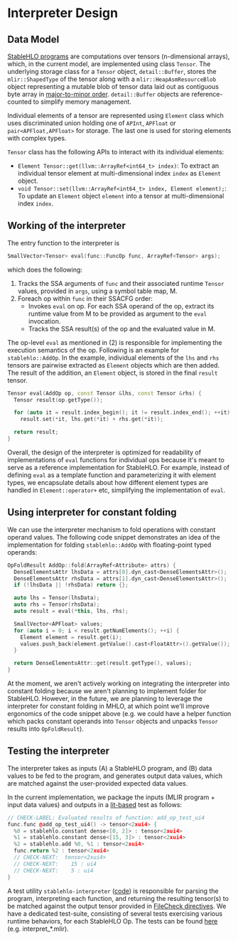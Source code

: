 # Interpreter Design

## Data Model

[StableHLO programs](spec.md#programs) are computations over tensors
(n-dimensional arrays), which, in the current model, are implemented using class
`Tensor`. The underlying storage class for a `Tensor` object, `detail::Buffer`,
stores the `mlir::ShapedType` of the tensor along with a
`mlir::HeapAsmResourceBlob` object representing a mutable blob of tensor
data laid out as contiguous byte array in
[major-to-minor order](https://www.tensorflow.org/xla/shapes).
`detail::Buffer` objects are reference-counted to simplify memory management.

Individual elements of a tensor are represented using `Element` class which uses
discriminated union holding one of `APInt`, `APFloat` or `pair<APFloat,APFloat>`
for storage. The last one is used for storing elements with complex types.

`Tensor` class has the following APIs to interact with its individual elements:

- `Element Tensor::get(llvm::ArrayRef<int64_t> index)`: To extract an
     individual tensor element at multi-dimensional index `index` as `Element`
     object.
- `void Tensor::set(llvm::ArrayRef<int64_t> index, Element element);`:
  To update an `Element` object `element` into a tensor at multi-dimensional
  index `index`.

## Working of the interpreter

The entry function to the interpreter is

```C++
SmallVector<Tensor> eval(func::FuncOp func, ArrayRef<Tensor> args);
```

which does the following:

1. Tracks the SSA arguments of `func` and their associated runtime `Tensor`
   values, provided in `args`, using a symbol table map, M.
2. Foreach op within `func` in their SSACFG order:
   - Invokes `eval` on op. For each SSA operand of the op, extract its
     runtime value from M to be provided as argument to the `eval` invocation.
   - Tracks the SSA result(s) of the op and the evaluated value in M.

The op-level `eval` as mentioned in (2) is responsible for implementing the
execution semantics of the op. Following is an example for `stablehlo::AddOp`.
In the example, individual elements of the `lhs` and `rhs` tensors are pairwise
extracted as `Element` objects which are then added. The result of the addition,
an `Element` object, is stored in the final `result` tensor.

```C++
Tensor eval(AddOp op, const Tensor &lhs, const Tensor &rhs) {
  Tensor result(op.getType());

  for (auto it = result.index_begin(); it != result.index_end(); ++it)
    result.set(*it, lhs.get(*it) + rhs.get(*it));

  return result;
}
```

Overall, the design of the interpreter is optimized for readability of
implementations of `eval` functions for individual ops because it's meant to
serve as a reference implementation for StableHLO. For example, instead of
defining `eval` as a template function and parameterizing it with element types,
we encapsulate details about how different element types are handled in
`Element::operator+` etc, simplifying the implementation of `eval`.

## Using interpreter for constant folding

We can use the interpreter mechanism to fold operations with constant operand
values. The following code snippet demonstrates an idea of the implementation
for folding `stablehlo::AddOp` with floating-point typed operands:

```C++
OpFoldResult AddOp::fold(ArrayRef<Attribute> attrs) {
  DenseElementsAttr lhsData = attrs[0].dyn_cast<DenseElementsAttr>();
  DenseElementsAttr rhsData = attrs[1].dyn_cast<DenseElementsAttr>();
  if (!lhsData || !rhsData) return {};

  auto lhs = Tensor(lhsData);
  auto rhs = Tensor(rhsData);
  auto result = eval(*this, lhs, rhs);

  SmallVector<APFloat> values;
  for (auto i = 0; i < result.getNumElements(); ++i) {
    Element element = result.get(i);
    values.push_back(element.getValue().cast<FloatAttr>().getValue());
  }

  return DenseElementsAttr::get(result.getType(), values);
}
```

At the moment, we aren't actively working on integrating the interpreter into
constant folding because we aren't planning to implement folder for StableHLO.
However, in the future, we are planning to leverage the interpreter for constant
folding in MHLO, at which point we'll improve ergonomics of the code snippet
above (e.g. we could have a helper function which packs constant operands into
`Tensor` objects and unpacks `Tensor` results into `OpFoldResult`).

## Testing the interpreter

The interpreter takes as inputs (A) a StableHLO program, and (B) data values to
be fed to the program, and generates output data values, which are matched
against the user-provided expected data values.

In the current implementation, we package the inputs (MLIR program + input data
values) and outputs in a
[lit-based](https://llvm.org/docs/CommandGuide/lit.html) test as follows:

```C++
// CHECK-LABEL: Evaluated results of function: add_op_test_ui4
func.func @add_op_test_ui4() -> tensor<2xui4> {
  %0 = stablehlo.constant dense<[0, 2]> : tensor<2xui4>
  %1 = stablehlo.constant dense<[15, 3]> : tensor<2xui4>
  %2 = stablehlo.add %0, %1 : tensor<2xui4>
  func.return %2 : tensor<2xui4>
  // CHECK-NEXT:  tensor<2xui4>
  // CHECK-NEXT:    15 : ui4
  // CHECK-NEXT:    5 : ui4
}
```

A test utility `stablehlo-interpreter`
([code](https://github.com/openxla/stablehlo/tree/main/stablehlo/tools/StablehloInterpreterMain.cpp))
is responsible for parsing the program, interpreting each function, and
returning the resulting tensor(s) to be matched against the output tensor
provided in [FileCheck
directives](https://llvm.org/docs/CommandGuide/FileCheck.html). We have a
dedicated test-suite, consisting of several tests exercising various runtime
behaviors, for each StableHLO Op. The tests can be found
[here](https://github.com/openxla/stablehlo/tree/main/stablehlo/tests/) (e.g.
interpret\_\*.mlir).
